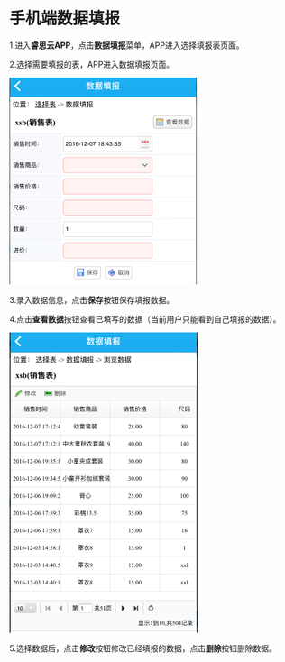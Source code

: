 # 手机端数据填报

1.进入**睿思云APP**，点击**数据填报**菜单，APP进入选择填报表页面。

2.选择需要填报的表，APP进入数据填报页面。

![app填报](QQ图片20161207184626.png)

3.录入数据信息，点击**保存**按钮保存填报数据。

4.点击**查看数据**按钮查看已填写的数据（当前用户只能看到自己填报的数据）。

![数据列表](QQ图片20161207184830.png)

5.选择数据后，点击**修改**按钮修改已经填报的数据，点击**删除**按钮删除数据。
